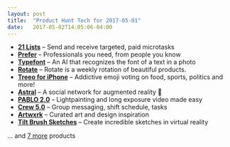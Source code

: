 ```yaml
---
layout: post
title:  "Product Hunt Tech for 2017-05-01"
date:   2017-05-02T14:05:06-04:00
---
```


* **[21 Lists](https://www.producthunt.com/posts/21-lists?utm_campaign=producthunt-api&utm_medium=api&utm_source=Application%3A+Daily+Digest+RSS+%28ID%3A+3202%29)** – Send and receive targeted, paid microtasks
* **[Prefer](https://www.producthunt.com/posts/prefer?utm_campaign=producthunt-api&utm_medium=api&utm_source=Application%3A+Daily+Digest+RSS+%28ID%3A+3202%29)** – Professionals you need, from people you know
* **[Typefont](https://www.producthunt.com/posts/typefont?utm_campaign=producthunt-api&utm_medium=api&utm_source=Application%3A+Daily+Digest+RSS+%28ID%3A+3202%29)** – An AI that recognizes the font of a text in a photo
* **[Rotate](https://www.producthunt.com/posts/rotate-2?utm_campaign=producthunt-api&utm_medium=api&utm_source=Application%3A+Daily+Digest+RSS+%28ID%3A+3202%29)** – Rotate is a weekly rotation of beautiful products.
* **[Treeo for iPhone](https://www.producthunt.com/posts/treeo-for-iphone?utm_campaign=producthunt-api&utm_medium=api&utm_source=Application%3A+Daily+Digest+RSS+%28ID%3A+3202%29)** – Addictive emoji voting on food, sports, politics and more!
* **[Astral](https://www.producthunt.com/posts/astral-3?utm_campaign=producthunt-api&utm_medium=api&utm_source=Application%3A+Daily+Digest+RSS+%28ID%3A+3202%29)** – A social network for augmented reality 📍
* **[PABLO 2.0](https://www.producthunt.com/posts/pablo-2-0-2?utm_campaign=producthunt-api&utm_medium=api&utm_source=Application%3A+Daily+Digest+RSS+%28ID%3A+3202%29)** – Lightpainting and long exposure video made easy
* **[Crew 5.0](https://www.producthunt.com/posts/crew-5-0?utm_campaign=producthunt-api&utm_medium=api&utm_source=Application%3A+Daily+Digest+RSS+%28ID%3A+3202%29)** – Group messaging, shift schedule, tasks
* **[Artwxrk](https://www.producthunt.com/posts/artwxrk?utm_campaign=producthunt-api&utm_medium=api&utm_source=Application%3A+Daily+Digest+RSS+%28ID%3A+3202%29)** – Curated art and design inspiration
* **[Tilt Brush Sketches](https://www.producthunt.com/posts/tilt-brush-sketches?utm_campaign=producthunt-api&utm_medium=api&utm_source=Application%3A+Daily+Digest+RSS+%28ID%3A+3202%29)** – Create incredible sketches in virtual reality 

… and [7 more](https://www.producthunt.com/tech) products